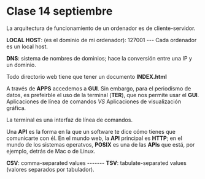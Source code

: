 # Clase 14 septiembre
La arquitectura de funcionamiento de un ordenador es de cliente-servidor. 

__LOCAL HOST__: (es el dominio de mi ordenador): 127001 --- Cada ordenador es un local host.

__DNS__: sistema de nombres de dominios; hace la conversión entre una IP y un dominio. 

Todo directorio web tiene que tener un documento __INDEX.html__

A través de __APPS__ accedemos a __GUI__. Sin embargo, para el periodismo de datos, es prefeirble el uso de la terminal (__TER__), que nos permite usar el __GUI__. Aplicaciones de línea de comandos _VS_ Aplicaciones de visualización gráfica.

La terminal es una interfaz de línea de comandos.

Una __API__ es la forma en la que un software te dice cómo tienes que comunicarte con él. En el mundo web, la __API__ principal es __HTTP__; en el mundo de los sistemas operatvos, __POSIX__ es una de las __APIs__ que está, por ejemplo, detrás de Mac o de Linux. 

__CSV__: comma-separated values ------- __TSV__: tabulate-separated values (valores separados por tabulador).
